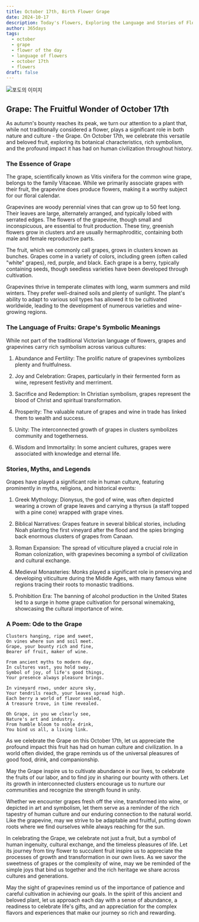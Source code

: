 ```yaml
---
title: October 17th, Birth Flower Grape
date: 2024-10-17
description: Today's Flowers, Exploring the Language and Stories of Flowers Grape
author: 365days
tags:
  - october
  - grape
  - flower of the day
  - language of flowers
  - october 17th
  - flowers
draft: false
---
```


![포도의 이미지](https://cdn.pixabay.com/photo/2020/01/16/13/46/grapes-4770606_1280.jpg#center)

## Grape: The Fruitful Wonder of October 17th

As autumn's bounty reaches its peak, we turn our attention to a plant that, while not traditionally considered a flower, plays a significant role in both nature and culture - the Grape. On October 17th, we celebrate this versatile and beloved fruit, exploring its botanical characteristics, rich symbolism, and the profound impact it has had on human civilization throughout history.

### The Essence of Grape

The grape, scientifically known as Vitis vinifera for the common wine grape, belongs to the family Vitaceae. While we primarily associate grapes with their fruit, the grapevine does produce flowers, making it a worthy subject for our floral calendar.

Grapevines are woody perennial vines that can grow up to 50 feet long. Their leaves are large, alternately arranged, and typically lobed with serrated edges. The flowers of the grapevine, though small and inconspicuous, are essential to fruit production. These tiny, greenish flowers grow in clusters and are usually hermaphroditic, containing both male and female reproductive parts.

The fruit, which we commonly call grapes, grows in clusters known as bunches. Grapes come in a variety of colors, including green (often called "white" grapes), red, purple, and black. Each grape is a berry, typically containing seeds, though seedless varieties have been developed through cultivation.

Grapevines thrive in temperate climates with long, warm summers and mild winters. They prefer well-drained soils and plenty of sunlight. The plant's ability to adapt to various soil types has allowed it to be cultivated worldwide, leading to the development of numerous varieties and wine-growing regions.

### The Language of Fruits: Grape's Symbolic Meanings

While not part of the traditional Victorian language of flowers, grapes and grapevines carry rich symbolism across various cultures:

1. Abundance and Fertility: The prolific nature of grapevines symbolizes plenty and fruitfulness.

2. Joy and Celebration: Grapes, particularly in their fermented form as wine, represent festivity and merriment.

3. Sacrifice and Redemption: In Christian symbolism, grapes represent the blood of Christ and spiritual transformation.

4. Prosperity: The valuable nature of grapes and wine in trade has linked them to wealth and success.

5. Unity: The interconnected growth of grapes in clusters symbolizes community and togetherness.

6. Wisdom and Immortality: In some ancient cultures, grapes were associated with knowledge and eternal life.

### Stories, Myths, and Legends

Grapes have played a significant role in human culture, featuring prominently in myths, religions, and historical events:

1. Greek Mythology: Dionysus, the god of wine, was often depicted wearing a crown of grape leaves and carrying a thyrsus (a staff topped with a pine cone) wrapped with grape vines.

2. Biblical Narratives: Grapes feature in several biblical stories, including Noah planting the first vineyard after the flood and the spies bringing back enormous clusters of grapes from Canaan.

3. Roman Expansion: The spread of viticulture played a crucial role in Roman colonization, with grapevines becoming a symbol of civilization and cultural exchange.

4. Medieval Monasteries: Monks played a significant role in preserving and developing viticulture during the Middle Ages, with many famous wine regions tracing their roots to monastic traditions.

5. Prohibition Era: The banning of alcohol production in the United States led to a surge in home grape cultivation for personal winemaking, showcasing the cultural importance of wine.

### A Poem: Ode to the Grape

	Clusters hanging, ripe and sweet,
	On vines where sun and soil meet.
	Grape, your bounty rich and fine,
	Bearer of fruit, maker of wine.
	
	From ancient myths to modern day,
	In cultures vast, you hold sway.
	Symbol of joy, of life's good things,
	Your presence always pleasure brings.
	
	In vineyard rows, under azure sky,
	Your tendrils reach, your leaves spread high.
	Each berry a world of flavor sealed,
	A treasure trove, in time revealed.
	
	Oh Grape, in you we clearly see,
	Nature's art and industry.
	From humble bloom to noble drink,
	You bind us all, a living link.

As we celebrate the Grape on this October 17th, let us appreciate the profound impact this fruit has had on human culture and civilization. In a world often divided, the grape reminds us of the universal pleasures of good food, drink, and companionship.

May the Grape inspire us to cultivate abundance in our lives, to celebrate the fruits of our labor, and to find joy in sharing our bounty with others. Let its growth in interconnected clusters encourage us to nurture our communities and recognize the strength found in unity.

Whether we encounter grapes fresh off the vine, transformed into wine, or depicted in art and symbolism, let them serve as a reminder of the rich tapestry of human culture and our enduring connection to the natural world. Like the grapevine, may we strive to be adaptable and fruitful, putting down roots where we find ourselves while always reaching for the sun.

In celebrating the Grape, we celebrate not just a fruit, but a symbol of human ingenuity, cultural exchange, and the timeless pleasures of life. Let its journey from tiny flower to succulent fruit inspire us to appreciate the processes of growth and transformation in our own lives. As we savor the sweetness of grapes or the complexity of wine, may we be reminded of the simple joys that bind us together and the rich heritage we share across cultures and generations.

May the sight of grapevines remind us of the importance of patience and careful cultivation in achieving our goals. In the spirit of this ancient and beloved plant, let us approach each day with a sense of abundance, a readiness to celebrate life's gifts, and an appreciation for the complex flavors and experiences that make our journey so rich and rewarding.